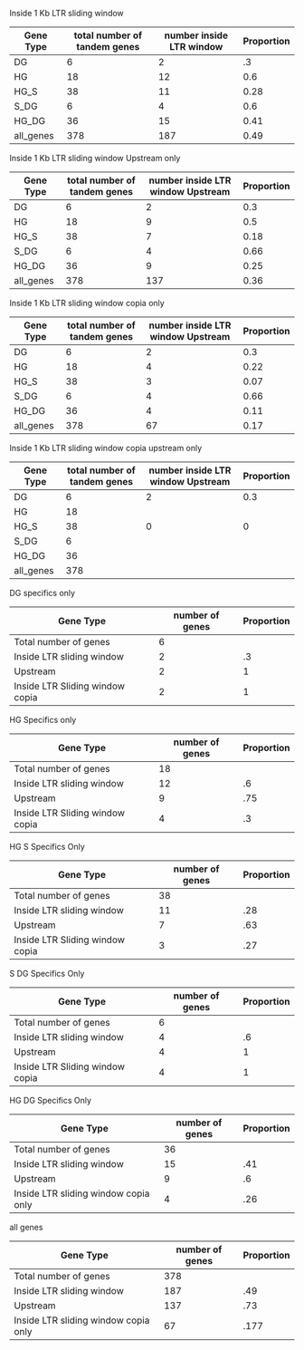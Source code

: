 

Inside 1 Kb LTR sliding window


| Gene Type | total number of tandem genes | number inside LTR window | Proportion |
| ----- | ----- | ----- | ----- |
| DG | 6 | 2 | .3 |
| HG | 18 | 12 | 0.6 |
| HG_S | 38 | 11 | 0.28 |
| S_DG | 6 | 4| 0.6 |
| HG_DG | 36 | 15 | 0.41 |
| all_genes | 378 | 187 | 0.49 |



Inside 1 Kb LTR sliding window Upstream only

| Gene Type | total number of tandem genes | number inside LTR window Upstream | Proportion |
| ----- | ----- | ----- | ----- |
| DG | 6 | 2 | 0.3 |
| HG | 18 | 9 | 0.5 |
| HG_S | 38 | 7 | 0.18 |
| S_DG | 6 | 4 | 0.66 |
| HG_DG | 36 | 9 | 0.25 |
| all_genes | 378 | 137 | 0.36 |


Inside 1 Kb LTR sliding window copia only

| Gene Type | total number of tandem genes | number inside LTR window Upstream | Proportion |
| ----- | ----- | ----- | ----- |
| DG | 6 | 2 | 0.3 |
| HG | 18 | 4 | 0.22 |
| HG_S | 38 | 3 | 0.07 |
| S_DG | 6 | 4 | 0.66 |
| HG_DG | 36 | 4 | 0.11 |
| all_genes | 378 | 67 | 0.17 |


Inside 1 Kb LTR sliding window copia upstream only

| Gene Type | total number of tandem genes | number inside LTR window Upstream | Proportion |
| ----- | ----- | ----- | ----- |
| DG | 6 | 2 | 0.3 |
| HG | 18 |  |  |
| HG_S | 38 | 0 | 0 |
| S_DG | 6 | |  |
| HG_DG | 36 |  |  |
| all_genes | 378 |  |  |



DG specifics only

| Gene Type | number of genes | Proportion |
| ----- | ----- | ----- |
| Total number of genes | 6 |
| Inside LTR sliding window | 2 | .3 |
| Upstream | 2 | 1 |
| Inside LTR Sliding window copia | 2 | 1 |


HG Specifics only

| Gene Type | number of genes | Proportion |
| ----- | ----- |----- |
| Total number of genes | 18 |
| Inside LTR sliding window | 12 | .6  |
| Upstream | 9 | .75 |
| Inside LTR Sliding window copia | 4 | .3 |



HG S Specifics Only 

| Gene Type | number of genes | Proportion |
| ----- | ----- | ----- |
| Total number of genes | 38 |
| Inside LTR sliding window | 11 | .28 |
| Upstream | 7 | .63 |
| Inside LTR Sliding window copia | 3 | .27 |


S DG Specifics Only 

| Gene Type | number of genes | Proportion |
| ----- | ----- | ----- |
| Total number of genes | 6 |
| Inside LTR sliding window | 4 | .6 |
| Upstream | 4 | 1 |
| Inside LTR Sliding window copia | 4 | 1 |

HG DG Specifics Only 

| Gene Type | number of genes | Proportion |
| ----- | ----- | ----- |
| Total number of genes | 36 |
| Inside LTR sliding window | 15 | .41 |
| Upstream | 9 | .6 |
| Inside LTR sliding window copia only | 4 | .26 |


all genes

| Gene Type | number of genes | Proportion |
| ----- | ----- |----- |
| Total number of genes | 378 |
| Inside LTR sliding window | 187 | .49 |
| Upstream | 137 | .73 |
| Inside LTR sliding window copia only | 67 | .177 |




